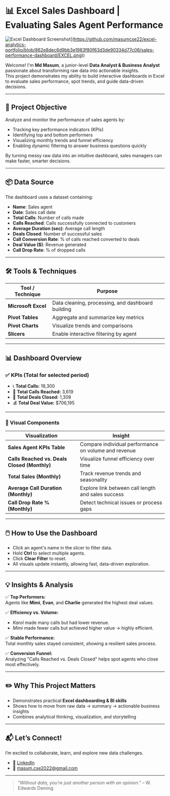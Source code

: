 # 📊 Excel Sales Dashboard | Evaluating Sales Agent Performance

![Excel Dashboard Screenshot]([[sales-performance-dashboard/EXCEL.png)](https://github.com/masumcse22/excel-analytics-portfolio/blob/862e8dec6d9bb3e1983f80f63d3de90334d77c06/sales-performance-dashboard/EXCEL.png))

Welcome! I'm **Md Masum**, a junior-level **Data Analyst & Business Analyst** passionate about transforming raw data into actionable insights.  
This project demonstrates my ability to build interactive dashboards in Excel to evaluate sales performance, spot trends, and guide data-driven decisions.

---

## 🎯 Project Objective

Analyze and monitor the performance of sales agents by:

- Tracking key performance indicators (KPIs)
- Identifying top and bottom performers
- Visualizing monthly trends and funnel efficiency
- Enabling dynamic filtering to answer business questions quickly

By turning messy raw data into an intuitive dashboard, sales managers can make faster, smarter decisions.

---

## 📦 Data Source

The dashboard uses a dataset containing:

- **Name**: Sales agent
- **Date**: Sales call date
- **Total Calls**: Number of calls made
- **Calls Reached**: Calls successfully connected to customers
- **Average Duration (sec)**: Average call length
- **Deals Closed**: Number of successful sales
- **Call Conversion Rate**: % of calls reached converted to deals
- **Deal Value ($)**: Revenue generated
- **Call Drop Rate**: % of dropped calls

---

## 🛠️ Tools & Techniques

| Tool / Technique    | Purpose                                           |
| ------------------- | ------------------------------------------------- |
| **Microsoft Excel** | Data cleaning, processing, and dashboard building |
| **Pivot Tables**    | Aggregate and summarize key metrics               |
| **Pivot Charts**    | Visualize trends and comparisons                  |
| **Slicers**         | Enable interactive filtering by agent             |

---

## 📊 Dashboard Overview

### ✅ KPIs (Total for selected period)

- 📞 **Total Calls:** 18,300
- 🎯 **Total Calls Reached:** 3,619
- 🤝 **Total Deals Closed:** 1,309
- 💰 **Total Deal Value:** $706,195

---

### 📌 Visual Components

| Visualization                                | Insight                                              |
| -------------------------------------------- | ---------------------------------------------------- |
| **Sales Agent KPIs Table**                   | Compare individual performance on volume and revenue |
| **Calls Reached vs. Deals Closed (Monthly)** | Visualize funnel efficiency over time                |
| **Total Sales (Monthly)**                    | Track revenue trends and seasonality                 |
| **Average Call Duration (Monthly)**          | Explore link between call length and sales success   |
| **Call Drop Rate % (Monthly)**               | Detect technical issues or process gaps              |

---

## 🖱️ How to Use the Dashboard

- Click an agent's name in the slicer to filter data.
- Hold **Ctrl** to select multiple agents.
- Click **Clear Filter** to reset.
- All visuals update instantly, allowing fast, data-driven exploration.

---

## 💡 Insights & Analysis

✅ **Top Performers:**  
Agents like **Mimi**, **Evan**, and **Charlie** generated the highest deal values.

✅ **Efficiency vs. Volume:**

- _Karol_ made many calls but had lower revenue.
- _Mimi_ made fewer calls but achieved higher value → highly efficient.

✅ **Stable Performance:**  
Total monthly sales stayed consistent, showing a resilient sales process.

✅ **Conversion Funnel:**  
Analyzing "Calls Reached vs. Deals Closed" helps spot agents who close most effectively.

---

## ✏️ Why This Project Matters

- Demonstrates practical **Excel dashboarding & BI skills**
- Shows how to move from raw data → summary → actionable business insights
- Combines analytical thinking, visualization, and storytelling

---

## 📬 Let’s Connect!

I’m excited to collaborate, learn, and explore new data challenges.

- 🔗 [LinkedIn](https://www.linkedin.com/in/mdm22)
- 📧 [masum.cse2022@gmail.com](mailto:masum.cse2022@gmail.com)

---

> _"Without data, you're just another person with an opinion."_ – W. Edwards Deming
